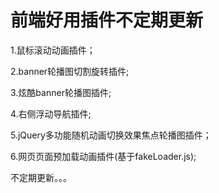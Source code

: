 # 前端好用插件不定期更新

1.鼠标滚动动画插件；

2.banner轮播图切割旋转插件;

3.炫酷banner轮播图插件;

4.右侧浮动导航插件;

5.jQuery多功能随机动画切换效果焦点轮播图插件；

6.网页页面预加载动画插件(基于fakeLoader.js);

不定期更新。。。